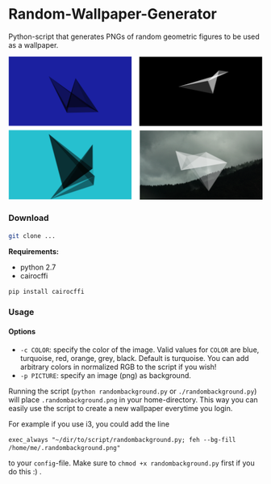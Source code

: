 # Random-Wallpaper-Generator
Python-script that generates PNGs of random geometric figures to be used as a wallpaper.

![examples](examples.png)

### Download

```bash
git clone ...
```
**Requirements:**
 - python 2.7
 - cairocffi
```bash
pip install cairocffi
```

### Usage
#### Options

 - `-c COLOR`: specify the color of the image. Valid values for `COLOR` are blue, turquoise, red, orange, grey, black. Default is turquoise.
 You can add arbitrary colors in normalized RGB to the script if you wish!
 - `-p PICTURE`: specify an image (png) as background.

Running the script (`python randombackground.py` or `./randombackground.py`) will place `.randombackground.png` in your home-directory. This way you can easily use the script to create a new wallpaper everytime you login.

For example if you use i3, you could add the line

```
exec_always "~/dir/to/script/randombackground.py; feh --bg-fill /home/me/.randombackground.png"
```
to your `config`-file. Make sure to `chmod +x randombackground.py` first if you do this :) .
